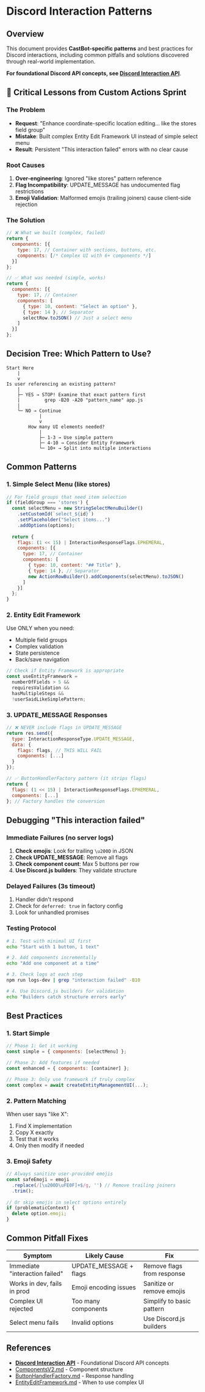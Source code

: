 # Discord Interaction Patterns

## Overview

This document provides **CastBot-specific patterns** and best practices for Discord interactions, including common pitfalls and solutions discovered through real-world implementation.

**For foundational Discord API concepts, see [Discord Interaction API](DiscordInteractionAPI.md)**.

## 🚨 Critical Lessons from Custom Actions Sprint

### The Problem
- **Request**: "Enhance coordinate-specific location editing... like the stores field group"
- **Mistake**: Built complex Entity Edit Framework UI instead of simple select menu
- **Result**: Persistent "This interaction failed" errors with no clear cause

### Root Causes
1. **Over-engineering**: Ignored "like stores" pattern reference
2. **Flag Incompatibility**: UPDATE_MESSAGE has undocumented flag restrictions
3. **Emoji Validation**: Malformed emojis (trailing joiners) cause client-side rejection

### The Solution
```javascript
// ❌ What we built (complex, failed)
return {
  components: [{
    type: 17, // Container with sections, buttons, etc.
    components: [/* Complex UI with 6+ components */]
  }]
};

// ✅ What was needed (simple, works)
return {
  components: [{
    type: 17, // Container
    components: [
      { type: 10, content: "Select an option" },
      { type: 14 }, // Separator
      selectRow.toJSON() // Just a select menu
    ]
  }]
};
```

## Decision Tree: Which Pattern to Use?

```
Start Here
    |
    v
Is user referencing an existing pattern?
    |
    ├─ YES → STOP! Examine that exact pattern first
    |         grep -B20 -A20 "pattern_name" app.js
    |
    └─ NO → Continue
            |
            v
        How many UI elements needed?
            |
            ├─ 1-3 → Use simple pattern
            ├─ 4-10 → Consider Entity Framework
            └─ 10+ → Split into multiple interactions
```

## Common Patterns

### 1. Simple Select Menu (like stores)
```javascript
// For field groups that need item selection
if (fieldGroup === 'stores') {
  const selectMenu = new StringSelectMenuBuilder()
    .setCustomId(`select_${id}`)
    .setPlaceholder("Select items...")
    .addOptions(options);
    
  return {
    flags: (1 << 15) | InteractionResponseFlags.EPHEMERAL,
    components: [{
      type: 17, // Container
      components: [
        { type: 10, content: "## Title" },
        { type: 14 }, // Separator
        new ActionRowBuilder().addComponents(selectMenu).toJSON()
      ]
    }]
  };
}
```

### 2. Entity Edit Framework
Use ONLY when you need:
- Multiple field groups
- Complex validation
- State persistence
- Back/save navigation

```javascript
// Check if Entity Framework is appropriate
const useEntityFramework = 
  numberOfFields > 5 &&
  requiresValidation &&
  hasMultipleSteps &&
  !userSaidLikeSimplePattern;
```

### 3. UPDATE_MESSAGE Responses
```javascript
// ❌ NEVER include flags in UPDATE_MESSAGE
return res.send({
  type: InteractionResponseType.UPDATE_MESSAGE,
  data: {
    flags: flags, // THIS WILL FAIL
    components: [...]
  }
});

// ✅ ButtonHandlerFactory pattern (it strips flags)
return {
  flags: (1 << 15) | InteractionResponseFlags.EPHEMERAL,
  components: [...] 
}; // Factory handles the conversion
```

## Debugging "This interaction failed"

### Immediate Failures (no server logs)
1. **Check emojis**: Look for trailing `\u200D` in JSON
2. **Check UPDATE_MESSAGE**: Remove all flags
3. **Check component count**: Max 5 buttons per row
4. **Use Discord.js builders**: They validate structure

### Delayed Failures (3s timeout)
1. Handler didn't respond
2. Check for `deferred: true` in factory config
3. Look for unhandled promises

### Testing Protocol
```bash
# 1. Test with minimal UI first
echo "Start with 1 button, 1 text"

# 2. Add components incrementally
echo "Add one component at a time"

# 3. Check logs at each step
npm run logs-dev | grep "interaction failed" -B10

# 4. Use Discord.js builders for validation
echo "Builders catch structure errors early"
```

## Best Practices

### 1. Start Simple
```javascript
// Phase 1: Get it working
const simple = { components: [selectMenu] };

// Phase 2: Add features if needed
const enhanced = { components: [container] };

// Phase 3: Only use framework if truly complex
const complex = await createEntityManagementUI(...);
```

### 2. Pattern Matching
When user says "like X":
1. Find X implementation
2. Copy X exactly
3. Test that it works
4. Only then modify if needed

### 3. Emoji Safety
```javascript
// Always sanitize user-provided emojis
const safeEmoji = emoji
  .replace(/[\u200D\uFE0F]+$/g, '') // Remove trailing joiners
  .trim();
  
// Or skip emojis in select options entirely
if (problematicContext) {
  delete option.emoji;
}
```

## Common Pitfall Fixes

| Symptom | Likely Cause | Fix |
|---------|--------------|-----|
| Immediate "interaction failed" | UPDATE_MESSAGE + flags | Remove flags from response |
| Works in dev, fails in prod | Emoji encoding issues | Sanitize or remove emojis |
| Complex UI rejected | Too many components | Simplify to basic pattern |
| Select menu fails | Invalid options | Use Discord.js builders |

## References

- **[Discord Interaction API](DiscordInteractionAPI.md)** - Foundational Discord API concepts
- [ComponentsV2.md](ComponentsV2.md) - Component structure
- [ButtonHandlerFactory.md](../enablers/ButtonHandlerFactory.md) - Response handling
- [EntityEditFramework.md](../enablers/EntityEditFramework.md) - When to use complex UI